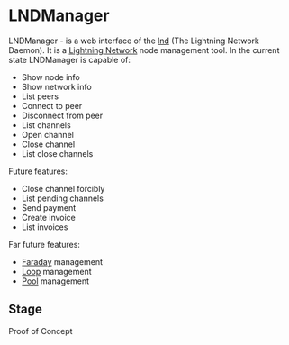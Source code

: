 # LNDManager
LNDManager - is a web interface of the [lnd](https://https://github.com/lightningnetwork/lnd) (The Lightning Network Daemon). It is a [Lightning Network](https://lightning.network/) node management tool. In the current state LNDManager is capable of:

- Show node info
- Show network info
- List peers
- Connect to peer
- Disconnect from peer
- List channels
- Open channel
- Close channel
- List close channels

Future features:
- Close channel forcibly
- List pending channels
- Send payment
- Create invoice
- List invoices

Far future features:
- [Faraday](https://github.com/lightninglabs/faraday) management
- [Loop](https://github.com/lightninglabs/loop) management
- [Pool](https://github.com/lightninglabs/pool) management

## Stage
Proof of Concept

